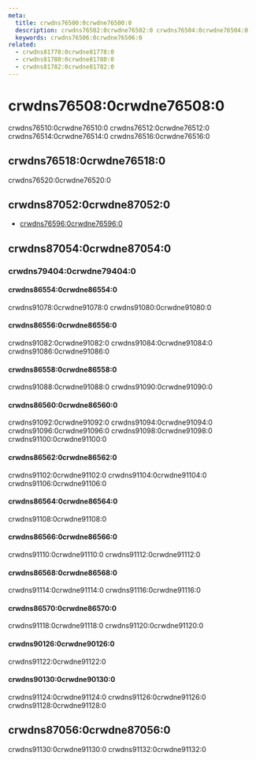 ```yaml
---
meta:
  title: crwdns76500:0crwdne76500:0
  description: crwdns76502:0crwdne76502:0 crwdns76504:0crwdne76504:0
  keywords: crwdns76506:0crwdne76506:0
related:
  - crwdns81778:0crwdne81778:0
  - crwdns81780:0crwdne81780:0
  - crwdns81782:0crwdne81782:0
---
```


# crwdns76508:0crwdne76508:0

crwdns76510:0crwdne76510:0 crwdns76512:0crwdne76512:0 crwdns76514:0crwdne76514:0 crwdns76516:0crwdne76516:0

<entry-ad />

## crwdns76518:0crwdne76518:0

crwdns76520:0crwdne76520:0

<usage name="v-alert" />

## crwdns87052:0crwdne87052:0

- [crwdns76596:0crwdne76596:0](crwdns76594:0crwdne76594:0)

## crwdns87054:0crwdne87054:0

### crwdns79404:0crwdne79404:0

#### crwdns86554:0crwdne86554:0

crwdns91078:0crwdne91078:0 crwdns91080:0crwdne91080:0

<example file="v-alert/prop-border" />

#### crwdns86556:0crwdne86556:0

crwdns91082:0crwdne91082:0 crwdns91084:0crwdne91084:0 crwdns91086:0crwdne91086:0

<example file="v-alert/prop-colored-border" />

#### crwdns86558:0crwdne86558:0

crwdns91088:0crwdne91088:0 crwdns91090:0crwdne91090:0

<example file="v-alert/prop-dense" />

#### crwdns86560:0crwdne86560:0

crwdns91092:0crwdne91092:0 crwdns91094:0crwdne91094:0 crwdns91096:0crwdne91096:0 crwdns91098:0crwdne91098:0 crwdns91100:0crwdne91100:0

<example file="v-alert/prop-dismissible" />

#### crwdns86562:0crwdne86562:0

crwdns91102:0crwdne91102:0 crwdns91104:0crwdne91104:0 crwdns91106:0crwdne91106:0

<example file="v-alert/prop-icon" />

#### crwdns86564:0crwdne86564:0

crwdns91108:0crwdne91108:0

<example file="v-alert/prop-outlined" />

#### crwdns86566:0crwdne86566:0

crwdns91110:0crwdne91110:0 crwdns91112:0crwdne91112:0

<example file="v-alert/prop-prominent" />

#### crwdns86568:0crwdne86568:0

crwdns91114:0crwdne91114:0 crwdns91116:0crwdne91116:0

<example file="v-alert/prop-text" />

#### crwdns86570:0crwdne86570:0

crwdns91118:0crwdne91118:0 crwdns91120:0crwdne91120:0

<example file="v-alert/prop-transition" />

#### crwdns90126:0crwdne90126:0

crwdns91122:0crwdne91122:0

<example file="v-alert/misc-twitter" />

#### crwdns90130:0crwdne90130:0

crwdns91124:0crwdne91124:0 crwdns91126:0crwdne91126:0 crwdns91128:0crwdne91128:0

<example file="v-alert/prop-type" />

## crwdns87056:0crwdne87056:0

crwdns91130:0crwdne91130:0 crwdns91132:0crwdne91132:0

<backmatter />
